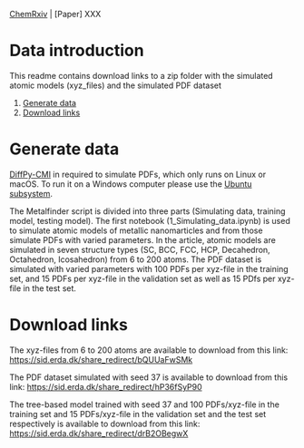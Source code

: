 [ChemRxiv](https://chemrxiv.org/engage/chemrxiv/article-details/6221f17357a9d20c9a729ecb)  |  [Paper] XXX

# Data introduction
This readme contains download links to a zip folder with the simulated atomic models (xyz_files) and the simulated PDF dataset

1. [Generate data](#generate-data)
2. [Download links](#download-links)

# Generate data
[DiffPy-CMI](https://www.diffpy.org/products/diffpycmi/index.html) in required to simulate PDFs, which only runs on Linux or macOS. To run it on a Windows computer
please use the [Ubuntu subsystem](https://ubuntu.com/tutorials/ubuntu-on-windows#1-overview).

The Metalfinder script is divided into three parts (Simulating data, training model, testing model). The first notebook (1_Simulating_data.ipynb) is used to simulate atomic models of metallic nanomarticles and from those simulate PDFs with varied parameters. In the article, atomic models are simulated in seven structure types (SC, BCC, FCC, HCP, Decahedron, Octahedron, Icosahedron) from 6 to 200 atoms. The PDF dataset is simulated with varied parameters with 100 PDFs per xyz-file in the training set, and 15 PDFs per xyz-file in the validation set as well as 15 PDfs per xyz-file in the test set.

# Download links
The xyz-files from 6 to 200 atoms are available to download from this link: https://sid.erda.dk/share_redirect/bQUUaFwSMk

The PDF dataset simulated with seed 37 is available to download from this link: https://sid.erda.dk/share_redirect/hP36fSyP90

The tree-based model trained with seed 37 and 100 PDFs/xyz-file in the training set and 15 PDFs/xyz-file in the validation set and the test set respectively is available to download from this link: https://sid.erda.dk/share_redirect/drB2OBegwX
